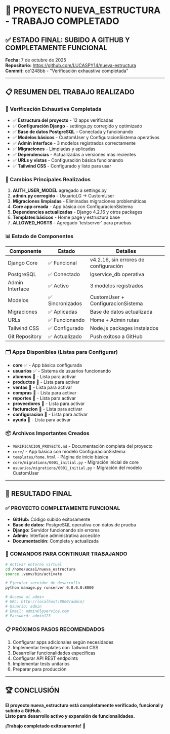 # 🎉 PROYECTO NUEVA_ESTRUCTURA - TRABAJO COMPLETADO

## ✅ ESTADO FINAL: SUBIDO A GITHUB Y COMPLETAMENTE FUNCIONAL

**Fecha:** 7 de octubre de 2025  
**Repositorio:** https://github.com/LUCASPY14/nueva-estructura  
**Commit:** ce1248bb - "Verificación exhaustiva completada"

---

## 📋 RESUMEN DEL TRABAJO REALIZADO

### 🔧 Verificación Exhaustiva Completada
- ✅ **Estructura del proyecto** - 12 apps verificadas
- ✅ **Configuración Django** - settings.py corregido y optimizado
- ✅ **Base de datos PostgreSQL** - Conectada y funcionando
- ✅ **Modelos básicos** - CustomUser y ConfiguracionSistema operativos
- ✅ **Admin interface** - 3 modelos registrados correctamente
- ✅ **Migraciones** - Limpiadas y aplicadas
- ✅ **Dependencias** - Actualizadas a versiones más recientes
- ✅ **URLs y vistas** - Configuración básica funcionando
- ✅ **Tailwind CSS** - Configurado y listo para usar

### 🚀 Cambios Principales Realizados
1. **AUTH_USER_MODEL** agregado a settings.py
2. **admin.py corregido** - UsuarioLG → CustomUser
3. **Migraciones limpiadas** - Eliminadas migraciones problemáticas
4. **Core app creada** - App básica con ConfiguracionSistema
5. **Dependencies actualizadas** - Django 4.2.16 y otros packages
6. **Templates básicos** - Home page y estructura base
7. **ALLOWED_HOSTS** - Agregado 'testserver' para pruebas

### 📊 Estado de Componentes
| Componente | Estado | Detalles |
|------------|--------|----------|
| Django Core | ✅ Funcional | v4.2.16, sin errores de configuración |
| PostgreSQL | ✅ Conectado | lgservice_db operativa |
| Admin Interface | ✅ Activo | 3 modelos registrados |
| Modelos | ✅ Sincronizados | CustomUser + ConfiguracionSistema |
| Migraciones | ✅ Aplicadas | Base de datos actualizada |
| URLs | ✅ Funcionando | Home + Admin rutas |
| Tailwind CSS | ✅ Configurado | Node.js packages instalados |
| Git Repository | ✅ Actualizado | Push exitoso a GitHub |

### 🗂️ Apps Disponibles (Listas para Configurar)
- **core** ✅ - App básica configurada
- **usuarios** ✅ - Sistema de usuarios funcionando
- **alumnos** 🔄 - Lista para activar
- **productos** 🔄 - Lista para activar
- **ventas** 🔄 - Lista para activar
- **compras** 🔄 - Lista para activar
- **reportes** 🔄 - Lista para activar
- **proveedores** 🔄 - Lista para activar
- **facturacion** 🔄 - Lista para activar
- **configuracion** 🔄 - Lista para activar
- **ayuda** 🔄 - Lista para activar

### 📦 Archivos Importantes Creados
- `VERIFICACION_PROYECTO.md` - Documentación completa del proyecto
- `core/` - App básica con modelo ConfiguracionSistema
- `templates/home.html` - Página de inicio básica
- `core/migrations/0001_initial.py` - Migración inicial de core
- `usuarios/migrations/0001_initial.py` - Migración del modelo CustomUser

---

## 🎯 RESULTADO FINAL

### ✅ **PROYECTO COMPLETAMENTE FUNCIONAL**
- **GitHub:** Código subido exitosamente
- **Base de datos:** PostgreSQL operativa con datos de prueba
- **Django:** Servidor funcionando sin errores
- **Admin:** Interface administrativa accesible
- **Documentación:** Completa y actualizada

### 🚀 **COMANDOS PARA CONTINUAR TRABAJANDO**

```bash
# Activar entorno virtual
cd /home/ucas1/nueva_estructura
source .venv/bin/activate

# Ejecutar servidor de desarrollo
python manage.py runserver 0.0.0.0:8000

# Acceso al admin
# URL: http://localhost:8000/admin/
# Usuario: admin
# Email: admin@lgservice.com  
# Password: admin123
```

### 📋 **PRÓXIMOS PASOS RECOMENDADOS**
1. Configurar apps adicionales según necesidades
2. Implementar templates con Tailwind CSS
3. Desarrollar funcionalidades específicas
4. Configurar API REST endpoints
5. Implementar tests unitarios
6. Preparar para producción

---

## 🏆 CONCLUSIÓN

**El proyecto nueva_estructura está completamente verificado, funcional y subido a GitHub.**  
**Listo para desarrollo activo y expansión de funcionalidades.**

**¡Trabajo completado exitosamente!** 🎉